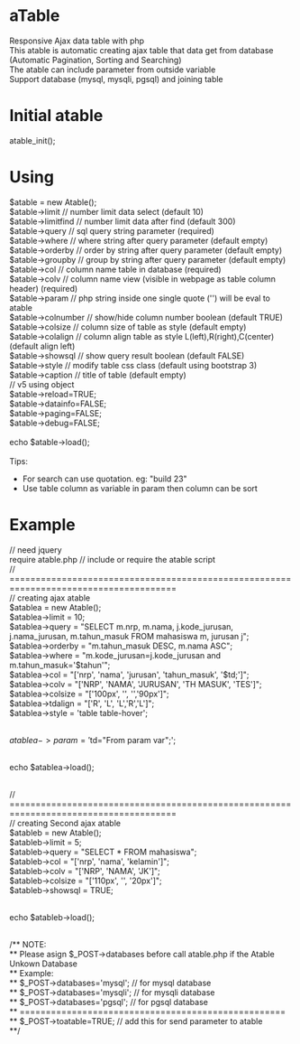 # aTable
Responsive Ajax data table with php<br>
This atable is automatic creating ajax table that data get from database<br>
(Automatic Pagination, Sorting and Searching)<br>
The atable can include parameter from outside variable<br>
Support database (mysql, mysqli, pgsql) and joining table

# Initial atable
atable_init();

# Using
$atable = new Atable();<br>
$atable->limit      // number limit data select (default 10)<br>
$atable->limitfind  // number limit data after find (default 300)<br>
$atable->query      // sql query string parameter (required)<br>
$atable->where      // where string after query parameter (default empty)<br>
$atable->orderby    // order by string after query parameter (default empty)<br>
$atable->groupby    // group by string after query parameter (default empty)<br>
$atable->col        // column name table in database (required)<br>
$atable->colv       // column name view (visible in webpage as table column header) (required)<br>
$atable->param      // php string inside one single quote ('') will be eval to atable<br>
$atable->colnumber  // show/hide column number boolean (default TRUE)<br>
$atable->colsize    // column size of table as style (default empty)<br>
$atable->colalign   // column align table as style L(left),R(right),C(center) (default align left)<br>
$atable->showsql    // show query result boolean (default FALSE)<br>
$atable->style      // modify table css class (default using bootstrap 3)<br>
$atable->caption    // title of table (default empty)<br>
// v5 using object<br>
$atable->reload=TRUE;<br>
$atable->datainfo=FALSE;<br>
$atable->paging=FALSE;<br>
$atable->debug=FALSE;<br>
<br>
echo $atable->load();<br>
<br>Tips:<br>
- For search can use quotation. eg: "build 23"<br>
- Use table column as variable in param then column can be sort<br>

# Example
// need jquery<br>
require atable.php // include or require the atable script<br>
// ======================================================================================<br>
// creating ajax atable<br>
$atablea = new Atable();<br>
$atablea->limit = 10;<br>
$atablea->query = "SELECT m.nrp, m.nama, j.kode_jurusan, j.nama_jurusan, m.tahun_masuk FROM mahasiswa m, jurusan j";<br>
$atablea->orderby = "m.tahun_masuk DESC, m.nama ASC";<br>
$atablea->where = "m.kode_jurusan=j.kode_jurusan and m.tahun_masuk='$tahun'";<br>
$atablea->col = "['nrp', 'nama', 'jurusan', 'tahun_masuk', '$td;']";<br>
$atablea->colv = "['NRP', 'NAMA', 'JURUSAN', 'TH MASUK', 'TES']";<br>
$atablea->colsize = "['100px', '', '','90px']";<br>
$atablea->tdalign = "['R', 'L', 'L','R','L']";<br>
$atablea->style = 'table table-hover';<br><br>

$atablea->param = '$td="From param var";';<br><br>

echo $atablea->load();<br><br>

// ======================================================================================<br>
// creating Second ajax atable<br>
$atableb = new Atable();<br>
$atableb->limit = 5;<br>
$atableb->query = "SELECT * FROM mahasiswa";<br>
$atableb->col = "['nrp', 'nama', 'kelamin']";<br>
$atableb->colv = "['NRP', 'NAMA', 'JK']";<br>
$atableb->colsize = "['110px', '', '20px']";<br>
$atableb->showsql = TRUE;<br><br>

echo $atableb->load();<br><br>


/** NOTE:<br>
** Please asign $_POST->databases before call atable.php if the Atable Unkown Database<br>
** Example:<br>
** $_POST->databases='mysql'; // for mysql database<br>
** $_POST->databases='mysqli'; // for mysqli database<br>
** $_POST->databases='pgsql'; // for pgsql database<br>
** ===================================================<br>
** $_POST->toatable=TRUE; // add this for send parameter to atable<br>
**/

